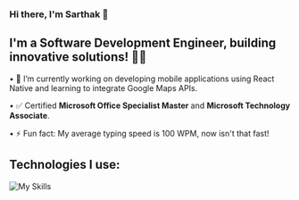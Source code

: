 ### Hi there, I'm Sarthak :wave:

## I'm a Software Development Engineer, building innovative solutions! 👨‍💻

• 🔭 I’m currently working on developing mobile applications using React Native and learning to integrate Google Maps APIs.

• :white_check_mark: Certified **Microsoft Office Specialist Master** and **Microsoft Technology Associate**.

• ⚡ Fun fact: My average typing speed is 100 WPM, now isn't that fast!

## Technologies I use:
![My Skills](https://skillicons.dev/icons?i=js,react,gcp,firebase,vscode,py,redux,idea,java,linux,ts,github&perline=6)



<!--
**gsarthakdev/gsarthakdev** is a ✨ _special_ ✨ repository because its `README.md` (this file) appears on your GitHub profile.

Here are some ideas to get you started:

- 🔭 I’m currently working on ...
- 🌱 I’m currently learning ...
- 👯 I’m looking to collaborate on ...
- 🤔 I’m looking for help with ...
- 💬 Ask me about ...
- 📫 How to reach me: ...
- 😄 Pronouns: ...
- ⚡ Fun fact: ...
🌱 I’m currently learning React Native, Google Firebase, JavaScript
-->

